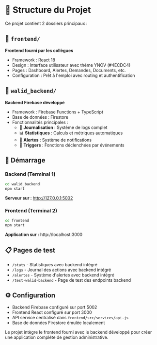 # 📁 Structure du Projet

Ce projet contient 2 dossiers principaux :

## 📂 `frontend/`
**Frontend fourni par les collègues**
- Framework : React 18
- Design : Interface utilisateur avec thème YNOV (#4ECDC4)
- Pages : Dashboard, Alertes, Demandes, Documents, etc.
- Configuration : Prêt à l'emploi avec routing et authentification

## 📂 `walid_backend/`
**Backend Firebase développé**
- Framework : Firebase Functions + TypeScript
- Base de données : Firestore
- Fonctionnalités principales :
  - 📝 **Journalisation** : Système de logs complet
  - 📊 **Statistiques** : Calculs et métriques automatiques
  - 🚨 **Alertes** : Système de notifications
  - 🔧 **Triggers** : Fonctions déclenchées par événements

## 🚀 Démarrage

### Backend (Terminal 1)
```bash
cd walid_backend
npm start
```
**Serveur sur :** http://127.0.0.1:5002

### Frontend (Terminal 2)
```bash
cd frontend
npm start
```
**Application sur :** http://localhost:3000

## 📋 Pages de test
- `/stats` - Statistiques avec backend intégré
- `/logs` - Journal des actions avec backend intégré  
- `/alertes` - Système d'alertes avec backend intégré
- `/test-walid-backend` - Page de test des endpoints backend

## ⚙️ Configuration
- Backend Firebase configuré sur port 5002
- Frontend React configuré sur port 3000
- API service centralisé dans `frontend/src/services/api.js`
- Base de données Firestore émulée localement

Le projet intègre le frontend fourni avec le backend développé pour créer une application complète de gestion administrative.
